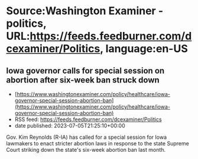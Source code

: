 # Source:Washington Examiner - politics, URL:https://feeds.feedburner.com/dcexaminer/Politics, language:en-US

## Iowa governor calls for special session on abortion after six-week ban struck down
 - [https://www.washingtonexaminer.com/policy/healthcare/iowa-governor-special-session-abortion-ban](https://www.washingtonexaminer.com/policy/healthcare/iowa-governor-special-session-abortion-ban)
 - RSS feed: https://feeds.feedburner.com/dcexaminer/Politics
 - date published: 2023-07-05T21:25:10+00:00

Gov. Kim Reynolds (R-IA) has called for a special session for Iowa lawmakers to enact stricter abortion laws in response to the state Supreme Court striking down the state's six-week abortion ban last month.

